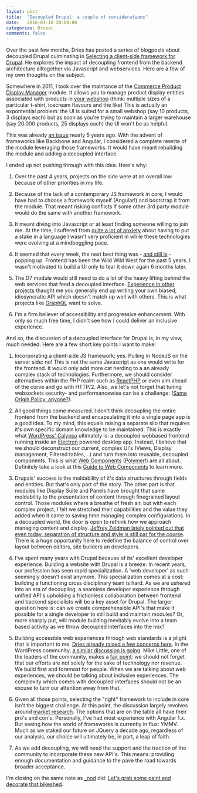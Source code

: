 ```yaml
---
layout: post
title:  "Decoupled Drupal: a couple of considerations"
date:   2016-01-10 20:00:00
categories: Drupal
comments: false
---
```

Over the past few months, Dries has posted a series of blogposts about decoupled Drupal culminating in [Selecting a client-side framework for Drupal](buytaert.net/selecting-a-client-side-framework-for-drupal). He explores the impact of decoupling frontend from the backend architecture alltogether via Javascript and webservices. Here are a few of my own thoughts on the subject.

Somewhere in 2011, I took over the maintance of the [Commerce Product Display Manager](https://www.drupal.org/project/commerce_product_display_manager) module. It allows you to manage product display entities associated with products in [your webshop](https://drupalcommerce.org/) (think: multiple sizes of a particular t-shirt, icecream flavours and the like) This is actually an expontential problem: the UI is suited for a small webshop (say 10 products, 3 displays each) but as soon as you're trying to maintain a larger warehouse (say 20.000 products, 25 displays each) the UI won't be as helpful.

This was already [an issue](https://www.drupal.org/node/1178160) nearly 5 years ago. With the advent of frameworks like Backbone and Angular, I considered a complete rewrite of the module leveraging those frameworks. It would have meant rebuilding the module and adding a decoupled interface.

I ended up not pushing through with this idea. Here's why:

1. Over the past 4 years, projects on the side were at an overall low because of other priorities in my life.

2. Because of the lack of a contemporary JS framework in core, I would have had to choose a framework myself (Angular!) and bootstrap it from the module. That meant risking conflicts if some other 3rd party module would do the same with another framework.

3. It meant diving into Javascript or at least finding someone willing to join me. At the time, I suffered from [quite a lot of anxiety](http://www.colada.be/the-agony-of-choice.html) about having to put a stake in a language I wasn't very proficient in while these technologies were evolving at a mindboggling pace.

4. It seemed that every week, the next best thing was - [and still is](http://www.isaacchansky.me/days-since-last-new-js-framework/) - popping up. Frontend has been the Wild Wild West for the past 5 years. I wasn't motivated to build a UI only to tear it down again 6 months later.

5. The D7 module would still need to do a lot of the heavy lifting behind the web services that feed a decoupled interface. [Experience in other projects](https://www.youtube.com/watch?v=p3zSQieBIe8) thaught me you generally end up writing your own biased, idiosyncratic API which doesn't match up well with others. This is what projects like [GraphQL](https://facebook.github.io/react/blog/2015/05/01/graphql-introduction.html) want to solve.

6. I'm a firm believer of accessibility and progressive enhancement. With only so much free time, I didn't see how I could deliver an inclusive experience.

And so, the discussion of a decoupled interface for Drupal is, in my view, much needed. Here are a few short key points I want to make:

1. Incorporating a client-side JS framework: yes. Pulling in NodeJS on the server side: no! This is not the same Javascript as one would write for the frontend. It would only add more cat herding to a an already complex stack of technologies. Furthermore, we should consider alternatives within the PHP realm such as [ReactPHP](http://reactphp.org/) or even aim ahead of the curve and go with HTTP/2. Also, we let's not forget that tuning websockets security- and performancewise can be a challenge:  ([Same Origin Policy, anyone?](https://gist.github.com/subudeepak/9897212)).

2. All good things come measured. I don't think decoupling the entire frontend from the backend and encapsulating it into a single page app is a good idea. To my mind, this equals raising a separate silo that requires it's own specific domain knowledge to be maintained. This is exactly what [WordPress' Calypso](https://developer.wordpress.com/calypso/) ultimately is: a decoupled webbased frontend running inside an [Electron](http://electron.atom.io/) powered desktop app. Instead, I believe that we should deconstruct our current, complex UI's (Views, Display management, Filtered tables,...) and turn them into reusable, decoupled components. This is what [Web Components](http://webcomponents.org/) ([Polymer](https://www.polymer-project.org/1.0/)!) are all about. Definitely take a look at this [Guide to Web Components](https://css-tricks.com/modular-future-web-components/) to learn more.

3. Drupals' success is the moldability of it's data structures through fields and entities. But that's only part of the story. The other part is that modules like Display Suite and Panels have brought that same moldability to the presentation of content through finegrained layout control. Those modules where a breathe of fresh air, but with each complex project, I felt we stretched their capabilities and the value they added when it came to saving time managing complex configurations. In a decoupled world, the door is open to rethink how we approach managing content and display. [Jeffrey Zeldman lately pointed out that even today, separation of structure and style is still par for the course](http://www.zeldman.com/2016/01/05/13913/). There is a huge opportunity here to redefine the balance of control over layout between editors, site builders an developers.

4. I've spent many years with Drupal because of its' excellent developer experience. Building a website with Drupal is a breeze. In recent years, our profession has seen rapid specialization. A 'web developer' as such seemingly doesn't exist anymore. This specialization comes at a cost: building a functioning cross disciplinary team is hard. As we are ushered into an era of decoupling, a seamless developer experience through unified API's upholding a frictionless collaboration between frontend and backend specialists will be a key asset for Drupal. The larger question here is: can we create comprehensible API's that make it possible for a single developer to still build and maintain modules? Or, more sharply put, will module building inevitably evolve into a team based activity as we throw decoupled interfaces into the mix?

5. Building accessible web experiences through web standards is a plight that is important to me. [Dries already raised a few concerns here](http://buytaert.net/the-future-of-decoupled-drupal). In the WordPress community, [a similar discussion is going](http://glueckpress.com/7131/progressive-enhancement/). Mike Little, one of the leaders of the community, makes a [fair point](https://mikelittle.org/thoughts-on-progressive-enhancement-and-accessibility/): we should not forget that our efforts are not solely for the sake of technology nor revenue. We build first and foremost for people. When we are talking about web experiences, we should be talking about inclusive experiences. The complexity which comes with decoupled interfaces should not be an excuse to turn our attention away from that.

6. Given all those points, selecting the "right" framework to include in core isn't the biggest challenge. At this point, the discussion largely revolves around [market research](http://buytaert.net/selecting-a-client-side-framework-for-drupal). The options that are on the table all have their pro's and con's. Personally, I've had most experience with Angular 1.x. But seeing how the world of frameworks is currently in flux: YMMV. Much as we staked our future on JQuery a decade ago, regardless of our analysis, our choice will ultimately be, in part, a leap of faith.

7. As we add decoupling, we will need the support and the traction of the community to incorporate these new API's. This means: providing enough documentation and guidance to the pave the road towards broader acceptance.

I'm closing on the same note as [_nod](http://read.theodoreb.net/2016/drupal-gets-feature-request-out-of-the-blue.html) did: [Let's grab some paint and decorate that bikeshed](https://www.drupal.org/node/2645250).



